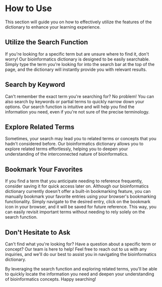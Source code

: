 # How to Use

This section will guide you on how to effectively utilize the features of the dictionary to enhance your learning experience.

## Utilize the Search Function
If you're looking for a specific term but are unsure where to find it, don't worry! Our bioinformatics dictionary is designed to be easily searchable. Simply type the term you're looking for into the search bar at the top of the page, and the dictionary will instantly provide you with relevant results.

## Search by Keyword
Can't remember the exact term you're searching for? No problem! You can also search by keywords or partial terms to quickly narrow down your options. Our search function is intuitive and will help you find the information you need, even if you're not sure of the precise terminology.

## Explore Related Terms
Sometimes, your search may lead you to related terms or concepts that you hadn't considered before. Our bioinformatics dictionary allows you to explore related terms effortlessly, helping you to deepen your understanding of the interconnected nature of bioinformatics.

## Bookmark Your Favorites
If you find a term that you anticipate needing to reference frequently, consider saving it for quick access later on. Although our bioinformatics dictionary currently doesn't offer a built-in bookmarking feature, you can manually bookmark your favorite entries using your browser's bookmarking functionality. Simply navigate to the desired entry, click on the bookmark icon in your browser, and it will be saved for future reference. This way, you can easily revisit important terms without needing to rely solely on the search function.

## Don't Hesitate to Ask
Can't find what you're looking for? Have a question about a specific term or concept? Our team is here to help! Feel free to reach out to us with any inquiries, and we'll do our best to assist you in navigating the bioinformatics dictionary.

By leveraging the search function and exploring related terms, you'll be able to quickly locate the information you need and deepen your understanding of bioinformatics concepts. Happy searching!


